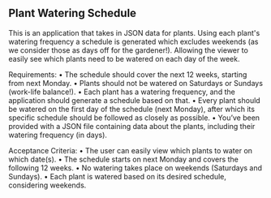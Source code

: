 ## Plant Watering Schedule
This is an application that takes in JSON data for plants. Using each plant's watering frequency a schedule is generated which excludes weekends (as we consider those as days off for the gardener!).
Allowing the viewer to easily see which plants need to be watered on each day of the week.

Requirements:
• The schedule should cover the next 12 weeks, starting from next Monday.
• Plants should not be watered on Saturdays or Sundays (work-life balance!).
• Each plant has a watering frequency, and the application should generate a
schedule based on that.
• Every plant should be watered on the first day of the schedule (next Monday),
after which its specific schedule should be followed as closely as possible.
• You’ve been provided with a JSON file containing data about the plants,
including their watering frequency (in days).

Acceptance Criteria:
• The user can easily view which plants to water on which date(s).
• The schedule starts on next Monday and covers the following 12 weeks.
• No watering takes place on weekends (Saturdays and Sundays).
• Each plant is watered based on its desired schedule, considering weekends.

